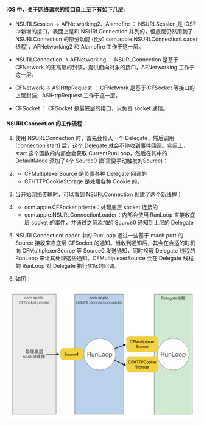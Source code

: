 #### iOS 中，关于网络请求的接口自上至下有如下几层:

-  NSURLSession  -> AFNetworking2、Alamofire  ： NSURLSession 是 iOS7 中新增的接口，表面上是和 NSURLConnection 并列的，但底层仍然用到了 NSURLConnection 的部分功能 (比如 com.apple.NSURLConnectionLoader 线程)，AFNetworking2 和 Alamofire 工作于这一层。

-  NSURLConnection -> AFNetworking  ：  NSURLConnection 是基于 CFNetwork 的更高层的封装，提供面向对象的接口，AFNetworking 工作于这一层。

-  CFNetwork    -> ASIHttpRequest  ：  CFNetwork 是基于 CFSocket 等接口的上层封装，ASIHttpRequest 工作于这一层。

-  CFSocket  ：  CFSocket 是最底层的接口，只负责 socket 通信。

#### NSURLConnection 的工作流程：

1. 使用 NSURLConnection 时，首先会传入一个 Delegate，然后调用 [connection start] 后，这个 Delegate 就会不停收到事件回调。实际上，start 这个函数的内部会会获取 CurrentRunLoop，然后在其中的 DefaultMode 添加了4个 Source0 (即需要手动触发的Source)：

2. - CFMultiplexerSource 是负责各种 Delegate 回调的
   - CFHTTPCookieStorage 是处理各种 Cookie 的。

2. 当开始网络传输时，可以看到 NSURLConnection 创建了两个新线程：

1. - com.apple.CFSocket.private：处理底层 socket 连接的
   - com.apple.NSURLConnectionLoader：内部会使用 RunLoop 来接收底层 socket 的事件，并通过之前添加的 Source0 通知到上层的 Delegate

3. NSURLConnectionLoader 中的 RunLoop 通过一些基于 mach port 的 Source 接收来自底层 CFSocket 的通知。当收到通知后，其会在合适的时机向 CFMultiplexerSource 等 Source0 发送通知，同时唤醒 Delegate 线程的 RunLoop 来让其处理这些通知。CFMultiplexerSource 会在 Delegate 线程的 RunLoop 对 Delegate 执行实际的回调。

1. 如图：

<img src="../image/Runloop_URL_0.png" alt="NSURLConnection工作原理" style="zoom:70%;" />